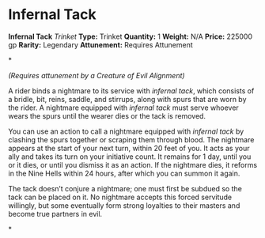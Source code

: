 # Infernal Tack

**Infernal Tack**
_Trinket_
**Type:** Trinket
**Quantity:** 1
**Weight:** N/A
**Price:** 225000 gp
**Rarity:** Legendary
**Attunement:** Requires Attunement

*<div class="item-attunement"><i>(Requires attunement by a Creature of Evil Alignment)</i><p>A rider binds a nightmare to its service with *infernal tack*, which consists of a bridle, bit, reins, saddle, and stirrups, along with spurs that are worn by the rider. A nightmare equipped with *infernal tack* must serve whoever wears the spurs until the wearer dies or the tack is removed.

You can use an action to call a nightmare equipped with *infernal tack* by clashing the spurs together or scraping them through blood. The nightmare appears at the start of your next turn, within 20 feet of you. It acts as your ally and takes its turn on your initiative count. It remains for 1 day, until you or it dies, or until you dismiss it as an action. If the nightmare dies, it reforms in the Nine Hells within 24 hours, after which you can summon it again.

The tack doesn’t conjure a nightmare; one must first be subdued so the tack can be placed on it. No nightmare accepts this forced servitude willingly, but some eventually form strong loyalties to their masters and become true partners in evil.</p>*